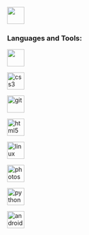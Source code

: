<p align="left">
<a href="https://www.linkedin.com/in/dorafialhomendes/" target="blank"><img align="center" src="https://cdn-icons-png.flaticon.com/512/174/174857.png" alt="" height="40" width="40" /></a>
</p>

<h3 align="left">Languages and Tools:</h3>
<p align="left"> 
  
<a href="https://www.cprogramming.com/" target="_blank"> <img src="https://cdn.jsdelivr.net/gh/devicons/devicon/icons/c/c-original.svg" width="40" height="40"/></a>
  
<a href="https://www.w3schools.com/css/" target="_blank"> <img src="https://cdn.jsdelivr.net/gh/devicons/devicon/icons/css3/css3-original.svg" alt="css3" width="40" height="40"/> </a> 
  
<a href="https://git-scm.com/" target="_blank"> <img src="https://cdn.jsdelivr.net/gh/devicons/devicon/icons/git/git-original.svg" alt="git" width="40" height="40"/> </a> 
  
<a href="https://www.w3.org/html/" target="_blank"> <img src="https://cdn.jsdelivr.net/gh/devicons/devicon/icons/html5/html5-original-wordmark.svg" alt="html5" width="40" height="40"/> </a> 
  
<a href="https://www.linux.org/" target="_blank"> <img src="https://cdn.jsdelivr.net/gh/devicons/devicon/icons/linux/linux-original.svg" alt="linux" width="40" height="40"/> </a> 
  
<a href="https://www.photoshop.com/en" target="_blank"> <img src="https://devicons.github.io/devicon/devicon.git/icons/photoshop/photoshop-plain.svg" alt="photoshop" width="40" height="40"/> </a> 
  
<a href="https://www.python.org" target="_blank"> <img src="https://devicons.github.io/devicon/devicon.git/icons/python/python-original.svg" alt="python" width="40" height="40"/> </a> 
  
  <a href="https://developer.android.com/studio" target="_blank"> <img src="https://cdn.jsdelivr.net/gh/devicons/devicon/icons/androidstudio/androidstudio-original.svg" alt="android studio" width="40" height="40"/> </a> 

</p>

<!--
**DoraMendes/DoraMendes** is a ✨ _special_ ✨ repository because its `README.md` (this file) appears on your GitHub profile.

Here are some ideas to get you started:

- 🔭 I’m currently working on ...
- 🌱 I’m currently learning ...
- 👯 I’m looking to collaborate on ...
- 🤔 I’m looking for help with ...
- 💬 Ask me about ...
- 📫 How to reach me: ...
- 😄 Pronouns: ...
- ⚡ Fun fact: ...
-->

